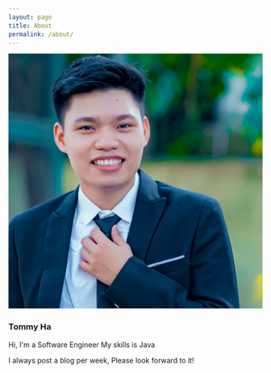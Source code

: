 ```yaml
---
layout: page
title: About
permalink: /about/
---
```

<p align="center">
  <img src="https://github.com/hvhien/hvhien.github.io/blob/master/assets/images/tommy.JPG?raw=true" alt="Sublime's custom image"/>
<h3 style="align:'center';">Tommy Ha</h3>
</p>

Hi, I'm a Software Engineer
My skills is Java

I always post a blog per week, Please look forward to it!
